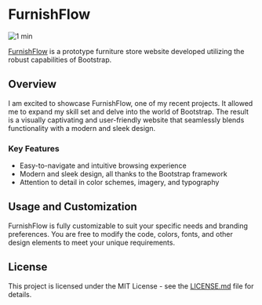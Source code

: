 # FurnishFlow
![1 min](https://github.com/mearashadowfax/FurnishFlow/assets/125820963/df05eda5-b6f2-4e50-a595-d957be48de51)

 [FurnishFlow](https://furnishflow.uk) is a prototype furniture store website developed
            utilizing the robust capabilities of Bootstrap.

## Overview
I am excited to showcase FurnishFlow, one of my recent projects. It allowed me to expand my skill set and delve into the world of Bootstrap. The result is a visually captivating and user-friendly website that seamlessly blends functionality with a modern and sleek design.

### Key Features
- Easy-to-navigate and intuitive browsing experience  
- Modern and sleek design, all thanks to the Bootstrap framework  
- Attention to detail in color schemes, imagery, and typography


## Usage and Customization

FurnishFlow is fully customizable to suit your specific needs and branding preferences. You are free to modify the code, colors, fonts, and other design elements to meet your unique requirements.

## License
This project is licensed under the MIT License - see the [LICENSE.md](https://github.com/mearashadowfax/FurnishFlow/blob/main/LICENSE) file for details.

